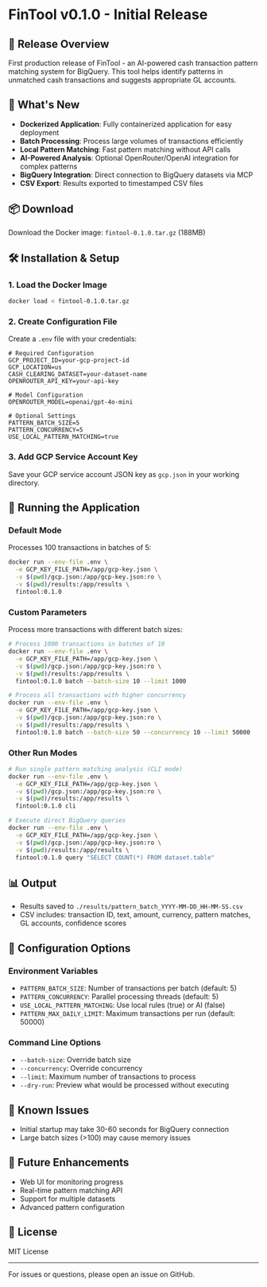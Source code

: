 # FinTool v0.1.0 - Initial Release

## 🎉 Release Overview
First production release of FinTool - an AI-powered cash transaction pattern matching system for BigQuery. This tool helps identify patterns in unmatched cash transactions and suggests appropriate GL accounts.

## 🚀 What's New
- **Dockerized Application**: Fully containerized application for easy deployment
- **Batch Processing**: Process large volumes of transactions efficiently 
- **Local Pattern Matching**: Fast pattern matching without API calls
- **AI-Powered Analysis**: Optional OpenRouter/OpenAI integration for complex patterns
- **BigQuery Integration**: Direct connection to BigQuery datasets via MCP
- **CSV Export**: Results exported to timestamped CSV files

## 📦 Download
Download the Docker image: `fintool-0.1.0.tar.gz` (188MB)

## 🛠️ Installation & Setup

### 1. Load the Docker Image
```bash
docker load < fintool-0.1.0.tar.gz
```

### 2. Create Configuration File
Create a `.env` file with your credentials:

```env
# Required Configuration
GCP_PROJECT_ID=your-gcp-project-id
GCP_LOCATION=us
CASH_CLEARING_DATASET=your-dataset-name
OPENROUTER_API_KEY=your-api-key

# Model Configuration
OPENROUTER_MODEL=openai/gpt-4o-mini

# Optional Settings
PATTERN_BATCH_SIZE=5
PATTERN_CONCURRENCY=5
USE_LOCAL_PATTERN_MATCHING=true
```

### 3. Add GCP Service Account Key
Save your GCP service account JSON key as `gcp.json` in your working directory.

## 🏃 Running the Application

### Default Mode
Processes 100 transactions in batches of 5:
```bash
docker run --env-file .env \
  -e GCP_KEY_FILE_PATH=/app/gcp-key.json \
  -v $(pwd)/gcp.json:/app/gcp-key.json:ro \
  -v $(pwd)/results:/app/results \
  fintool:0.1.0
```

### Custom Parameters
Process more transactions with different batch sizes:
```bash
# Process 1000 transactions in batches of 10
docker run --env-file .env \
  -e GCP_KEY_FILE_PATH=/app/gcp-key.json \
  -v $(pwd)/gcp.json:/app/gcp-key.json:ro \
  -v $(pwd)/results:/app/results \
  fintool:0.1.0 batch --batch-size 10 --limit 1000

# Process all transactions with higher concurrency
docker run --env-file .env \
  -e GCP_KEY_FILE_PATH=/app/gcp-key.json \
  -v $(pwd)/gcp.json:/app/gcp-key.json:ro \
  -v $(pwd)/results:/app/results \
  fintool:0.1.0 batch --batch-size 50 --concurrency 10 --limit 50000
```

### Other Run Modes
```bash
# Run single pattern matching analysis (CLI mode)
docker run --env-file .env \
  -e GCP_KEY_FILE_PATH=/app/gcp-key.json \
  -v $(pwd)/gcp.json:/app/gcp-key.json:ro \
  -v $(pwd)/results:/app/results \
  fintool:0.1.0 cli

# Execute direct BigQuery queries
docker run --env-file .env \
  -e GCP_KEY_FILE_PATH=/app/gcp-key.json \
  -v $(pwd)/gcp.json:/app/gcp-key.json:ro \
  -v $(pwd)/results:/app/results \
  fintool:0.1.0 query "SELECT COUNT(*) FROM dataset.table"
```

## 📊 Output
- Results saved to `./results/pattern_batch_YYYY-MM-DD_HH-MM-SS.csv`
- CSV includes: transaction ID, text, amount, currency, pattern matches, GL accounts, confidence scores

## 🔧 Configuration Options

### Environment Variables
- `PATTERN_BATCH_SIZE`: Number of transactions per batch (default: 5)
- `PATTERN_CONCURRENCY`: Parallel processing threads (default: 5)
- `USE_LOCAL_PATTERN_MATCHING`: Use local rules (true) or AI (false)
- `PATTERN_MAX_DAILY_LIMIT`: Maximum transactions per run (default: 50000)

### Command Line Options
- `--batch-size`: Override batch size
- `--concurrency`: Override concurrency
- `--limit`: Maximum number of transactions to process
- `--dry-run`: Preview what would be processed without executing

## 🐛 Known Issues
- Initial startup may take 30-60 seconds for BigQuery connection
- Large batch sizes (>100) may cause memory issues

## 🔮 Future Enhancements
- Web UI for monitoring progress
- Real-time pattern matching API
- Support for multiple datasets
- Advanced pattern configuration

## 📝 License
MIT License

---
For issues or questions, please open an issue on GitHub.